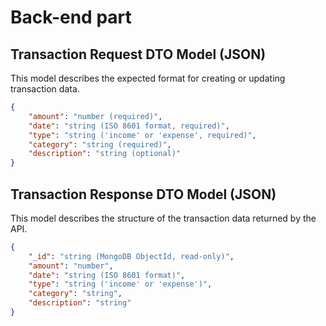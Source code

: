 # Back-end part

## Transaction Request DTO Model (JSON)

This model describes the expected format for creating or updating transaction data.

```json
{
    "amount": "number (required)",
    "date": "string (ISO 8601 format, required)",
    "type": "string ('income' or 'expense', required)",
    "category": "string (required)",
    "description": "string (optional)"
}
```
## Transaction Response DTO Model (JSON)

This model describes the structure of the transaction data returned by the API.

```json
{
    "_id": "string (MongoDB ObjectId, read-only)",
    "amount": "number",
    "date": "string (ISO 8601 format)",
    "type": "string ('income' or 'expense')",
    "category": "string",
    "description": "string"
}
```